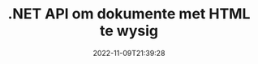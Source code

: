 ---
############################# Static ############################
layout: "product"
date: 2022-11-09T21:39:28
draft: false

product: "Editor"
product_tag: "editor"
platform: ".NET"
platform_tag: "net"

############################# Head ############################
head_title: "C# .NET Document Editor API | Wysig Word Excel PowerPoint Web XML met HTML"
head_description: "C# .NET dokument redigeerder API om Microsoft Word, Excel, PowerPoint, PDF, XML, web en teks lêer formate in HTML te laai, te manipuleer en terug te skakel na oorspronklike formaat."

############################# Header ############################
title: ".NET API om dokumente met HTML te wysig"
description: "Ontwikkel .NET-toepassings, om met HTML-redigeerder te integreer, haal ondersteunde dokument, wysig en omskep na oorspronklike formaat."
button:
    enable: true

############################# SubMenu ############################
submenu:
    enable: true
    
    left:
        img_alt: "GroupDocs.Editor for .NET"
        image: "https://www.groupdocs.cloud/templates/groupdocs/images/product-logos/groupdocs-editor-net.png"
        product: "GroupDocs.Editor"
        platform: ".NET"

    middle:
        button:
            # button loop
            - link: "#overview"
              text: "Oorsig"

            # button loop
            - link: "#features"
              text: "Kenmerke"

            # button loop
            - link: "#support"
              text: "Ondersteuning"

            # button loop
            - link: "https://products.groupdocs.app/editor"
              text: "Regstreekse Demo"

            # button loop
            - link: "https://purchase.groupdocs.com/pricing/editor/net"
              text: "Pryse"

    right:
        link_download: "https://downloads.groupdocs.com/editor"
        link_learn: "https://docs.groupdocs.com/editor/net/"
        link_buy: "https://purchase.groupdocs.com"

############################# Overview ############################
overview:
    enable: true
    content: |
      GroupDocs.Editor for .NET API help jou om eenvoudige en maklik om te gebruik C#-, ASP.NET- en ander .NET-toepassings te bou wat geredelik integreer met gewilde HTML-redigeerders (beide oopbron en betaal) om dokumente van om te skakel, te redigeer en te manipuleer gewilde lêerformate. Ons .NET Editor API laat jou dokument laai, dit omskakel na HTML, HTML na eksterne HTML Editor stoot, en sodra die manipulasie gedoen is, stoor die HTML in sy oorspronklike lêerformaat. Jy kan ook afsonderlik hulpbronne gaan haal wat by enige dokument aangeheg is. Dit werk met allerhande dokumente, soos dié vir Microsoft Word, Excel, PowerPoint, PDF, XPS, OpenDocument, teks, web, e-pos, e-boek en meer.
    tabs:
      enable: true
      
      ## TAB ONE ##
      tab_one:
        description: |
          Hierna volg 'n oorsig van GroupDocs.Editor vir .NET:
      
        left:
          enable: true
          icon: "fab fa-html5"
          title: "Manipuleer met behulp van HTML"
          content: |
            * Laai ondersteunde dokument
            * Redigeer inhoud met HTML
            * Wysig verwante style
            * Skakel oor na oorspronklike formaat
      
      ## TAB TWO ##
      tab_two:
        description: |
          GroupDocs.Editor vir .NET ondersteun die volgende [lêerformate](https://docs.groupdocs.com/editor/java/supported-document-formats/)

        left:
          enable: true
          table:
            # table loop
            - title: "Microsoft Office"
              content: |
                * **Microsoft Word**: DOC, DOCX, DOCM, DOT, DOTM, DOTX, FlatOPC, WordML, RTF
                * **Microsoft Excel**: XLS, XLSX, XLSM, XLT, XLTX, XLTM, XLSB, XLAM, CSV, TSV, SXC, SpreadsheetML, DIF, DSV
                * **Microsoft PowerPoint**: PPT, PPTX, PPTM, PPS, PPSX, PPSM, POT, POTX, POTM

        right:
          enable: true
          table:
            # table loop
            - title: "Ander formaat families"
              content: |
                * **OpenDocument Formate**: ODT, OTT, ODS, FODS, ODP, OTP
                * **Vaste-uitleg formate**: PDF, XPS
                * **Web formate**: HTML, MHTML, CHM, XML, TXT
                * **Web formate**: MOBI, AZW3, ePub

      ## TAB THREE ##
      tab_three:
        description: |
          GroupDocs.Editor vir .NET ondersteun die volgende bedryfstelsels, raamwerke en pakketbestuurders:
        
        left:
          enable: true
          table:
            # table loop
            - icon: "fab fa-windows"
              title: "Bedryfstelsels"
              content: |
                * Microsoft Windows Desktop
                * Microsoft Windows Server
                * Microsoft Windows Azure
                * Linux

            # table loop
            - icon: "fas fa-code"
              title: "Ondersteunde raamwerke"
              content: |
                * .NET Framework 4.6.1+
                * .NET Standard 2.0+
                * .NET 6+
                * Mono Framework 1.2+

        right:
          enable: true
          table:
            # table loop
            - icon: "fas fa-box"
              title: "Pakketbestuurders"
              content: |
                * NuGet

            # table loop
            - icon: "fas fa-tools"
              title: "Ontwikkelingsomgewings"
              content: |
                * Microsoft Visual Studio
                * Xamarin.Android
                * Xamarin.IOS
                * Xamarin.Mac
                * MonoDevelop

############################# Features ############################
features:
    enable: true
    title: "GroupDocs.Editor vir .NET-kenmerke"

    feature:
      # feature loop
      - icon: "fas fa-copy"
        content: "Maklike integrasie met enige HTML-redigeerder"

      # feature loop
      - icon: "fas fa-eye"
        content: "Skakel dokument om na HTML DOM"

      # feature loop
      - icon: "fas fa-bolt"
        content: "Haal HTML-inhoud uit Dokumentstroom"
      
      # feature loop
      - icon: "fas fa-file-powerpoint"
        content: "Kry HTML-inhoud en sy ingebedde hulpbronne"

      # feature loop
      - icon: "fas fa-code"
        content: "Verkry HTML-liggaammerkerinhoud van dokument"

      # feature loop
      - icon: "fas fa-cloud"
        content: "Kry CSS-stylblaaie van HTML-dokument"

      # feature loop
      - icon: "fas fa-remove-format"
        content: "Gaan deur HTML-inhoud en stoor sy hulpbronne"

      # feature loop
      - icon: "fas fa-comment-slash"
        content: "Haal HTML DOM van String Content & Skakel na Dokument"

      # feature loop
      - icon: "fas fa-location-arrow"
        content: "HTML DOM saam met Hulpbronne Omskakeling"

      # feature loop
      - icon: "fas fa-border-all"
        content: "Wysig dokumente van verskillende formate in HTML"

      # feature loop
      - icon: "fas fa-wrench"
        content: "Akkurate omskakeling"

      # feature loop
      - icon: "fas fa-columns"
        content: "Pas lees- en/of skryfbeskerming toe op die resulterende dokument"

      # feature loop
      - icon: "fas fa-file-word"
        content: "Pagineer woordverwerkingsdokumente en wysig in enige WYSIWYG-redigeerders"

      # feature loop
      - icon: "fas fa-envelope"
        content: "Databasis (DB) & Gebruikerskoppelvlak (UI) Agnosties"

      # feature loop
      - icon: "fas fa-print"
        content: "Kragtige XML-verwerkingsfunksies"

      # feature loop
      - icon: "fas fa-file-archive"
        content: "Haal OTF (Open Type Fonts) op vanaf invoerdokumente en voer uit na resulterende dokument"

      # feature loop
      - icon: "fas fa-lock"
        content: "Verwerk raster- en vektorbeelde intern binne ondersteunde invoerdokumentformate"

      # feature loop
      - icon: "fas fa-file-code"
        content: "Voeg inhoud van geredigeerde werkblad in die oorspronklike sigblad op 'n gewenste posisie in"
      
      # feature loop
      - icon: "fas fa-fill-drip"
        content: "Wysig skyfies en voeg dit in die resulterende sigblad"

      # feature loop
      - icon: "fas fa-file-excel"
        content: "Sluit lettertipes in die gevolglike woordverwerkingsdokument in terwyl dit gestoor word"

    more_feature:
      # more_feature_loop
      - title: "Akkurate omskakeling na en van HTML DOM"
        content: |
          GroupDocs.Editor vir .NET API stel jou .NET-toepassings in staat om 'n dokument van ondersteunde formaat te gaan haal en dit om te skakel na 'n HTML Document Object Model (DOM) saam met onttrekking van aangehegte bronne, soos CSS. Jy kan dan die wysigings aan die HTML maak deur jou gunsteling HTML-redigeerder te gebruik. Sodra jy klaar is met die redigering, stel GroupDocs.Editor vir .NET API jou in staat om hierdie HTML DOM akkuraat terug te omskep na die oorspronklike lêer.

          ```cs
          // Create Editor class by loading an input document
          Editor editor = new Editor("Sample.docx");

          // Open document for edit and obtain EditableDocument
          EditableDocument original = editor.Edit();

          // Obtain all-embedded HTML from it
          string allEmbeddedInside = original.GetEmbeddedHtml();

          // If necessary, obtain pure HTML-markup, CSS, images and other resources in separate form

          // Whole HTML-markup, without any resources
          string completeHtmlMarkup = original.GetContent();

          // Only HTML->BODY content, useful for most of WYSIWYG-editors
          string onlyInnerBody = original.GetBodyContent();

          // All CSS stylesheets
          var stylesheets = original.Css;

          // All images, including raster and vector, but without CSS gradients
          var images = original.Images;

          // All font resources
          var fonts = original.Fonts;

          // finally, send this content to your WYSIWYG HTML-editor
          ```
      # more_feature_loop
      - title: "Laai en onttrek eksterne hulpbronne"
        content: "GroupDocs.Editor vir .NET API is in staat om die eksterne hulpbronne wat aan ondersteunde dokumente gekoppel is, soos beelde, lettertipes, CSS en meer te gaan haal. Die gehaalde hulpbronne kan dan afsonderlik van die resulterende HTML-dokument gelaai, deurkruis en gestoor word. Dit gee jou 'n makliker bestuurde uitset."

      # more_feature_loop
      - title: "Pas tekseffekte binne woordverwerkingslêerformate toe"
        content: "GroupDocs-dokumentredigeerder-API maak dit moontlik om komplekse tekseffekte (skaduwee, 3D-effek, buitelyn, gloei, graveer, reliëf) by te voeg terwyl u met ondersteunde Microsoft Word-dokumentverwerkingsformate werk. Hierdie kenmerk is outomaties geaktiveer wat waargeneem kan word wanneer die dokument met sulke tekseffekte verwerk word."

      # more_feature_loop
      - title: "Kragtige XML-manipulasiekenmerke"
        content: |
          Deur GroupDocs.Editor vir .NET API te gebruik, kan jy XML-dokumente oopmaak, bekyk en redigeer. Ons redigering-API bied spesiale ondersteuning en herkenning van XML-etikette, eienskappe saam met hul waardes, XML-verklarings, CDATA-afdelings, DOCTYPE-definisies en ander XML-spesifieke entiteite. U kan lettertipe- en kleurinstellings vir elke afsonderlike entiteit in XML-struktuur aanpas.  

          Die XML Converter-funksie is slim genoeg om foute in die XML-lêer te wys en hoe om dit reg te stel. Die URI- en e-posherkenningsmeganisme skandeer XML-kenmerke en verteenwoordig die bespeurde URI's en e-posadresse binne die A-merker as skakels sodat hulle as skakel geredigeer kan word, nie as teks binne die resulterende HTML-lêer nie.

############################# Support ############################
support:
    enable: true

############################# Solutions ############################
solutions:
    enable: true
    title: "GroupDocs.Editor bied dokument redigering API's vir ander gewilde ontwikkeling omgewings"

    solution:
        # solution loop
        - img_alt: "GroupDocs.Editor for Java"
          image: "https://www.groupdocs.cloud/templates/groupdocs/images/product-logos/groupdocs-editor-java.png"
          product: "GroupDocs.Editor"
          platform: "Java"
          link: "/editor/java/"

############################# Back to top ###############################
back_to_top:
  enable: true
---
